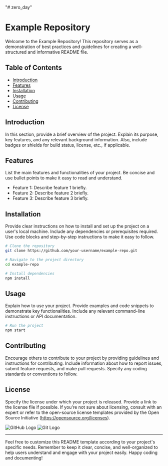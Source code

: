 "# zero_day" 

# Example Repository

Welcome to the Example Repository! This repository serves as a demonstration of best practices and guidelines for creating a well-structured and informative README file.

## Table of Contents
- [Introduction](#introduction)
- [Features](#features)
- [Installation](#installation)
- [Usage](#usage)
- [Contributing](#contributing)
- [License](#license)

## Introduction
In this section, provide a brief overview of the project. Explain its purpose, key features, and any relevant background information. Also, include badges or shields for build status, license, etc., if applicable.

## Features
List the main features and functionalities of your project. Be concise and use bullet points to make it easy to read and understand.

- Feature 1: Describe feature 1 briefly.
- Feature 2: Describe feature 2 briefly.
- Feature 3: Describe feature 3 briefly.

## Installation
Provide clear instructions on how to install and set up the project on a user's local machine. Include any dependencies or prerequisites required. Use code blocks and step-by-step instructions to make it easy to follow.

```bash
# Clone the repository
git clone https://github.com/your-username/example-repo.git

# Navigate to the project directory
cd example-repo

# Install dependencies
npm install
```

## Usage
Explain how to use your project. Provide examples and code snippets to demonstrate key functionalities. Include any relevant command-line instructions or API documentation.

```bash
# Run the project
npm start
```

## Contributing
Encourage others to contribute to your project by providing guidelines and instructions for contributing. Include information about how to report issues, submit feature requests, and make pull requests. Specify any coding standards or conventions to follow.

## License
Specify the license under which your project is released. Provide a link to the license file if possible. If you're not sure about licensing, consult with an expert or refer to the open-source license templates provided by the Open Source Initiative (https://opensource.org/licenses).

![GitHub Logo](https://github.githubassets.com/images/modules/logos_page/GitHub-Mark.png)
![Git Logo](https://git-scm.com/images/logos/downloads/Git-Icon-1788C.png)



---

Feel free to customize this README template according to your project's specific needs. Remember to keep it clear, concise, and well-organized to help users understand and engage with your project easily. Happy coding and documenting!
 

